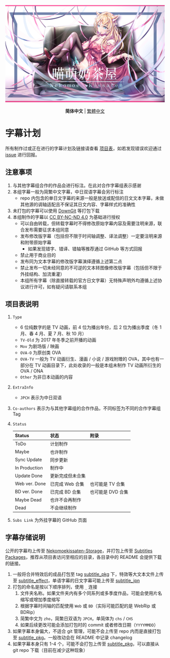 ![](BANNER.jpg)

<p align="center"> <b>简体中文</b> | <a href="README_zh-tw.md">繁體中文</a> </p>

# 字幕计划

所有制作过或正在进行的字幕计划及链接请查看 [项目表](https://github.com/orgs/Nekomoekissaten-SUB/projects/1)，如若发现错误欢迎通过 [issue](https://github.com/Nekomoekissaten-SUB/Nekomoekissaten-Subs/issues/new/choose) 进行回报。

## 注意事项

1. 与其他字幕组合作的作品会进行标注。在此对合作字幕组表示感谢
2. 本组字幕一般为简繁中文字幕，中日双语字幕会另行标注
	- repo 内包含的单日文字幕的来源一般是放送或配信的日文文本字幕，未做其他源的调轴适配且不保证其日文内容、字幕样式的准确性
3. 未打包的字幕可以使用 [DownGit](https://downgit.github.io/) 等打包下载
4. 本组制作的字幕以 [CC BY-NC-ND 4.0](https://creativecommons.org/licenses/by-nc-nd/4.0/) 为基础进行授权
	- 可以自由转载，但转载字幕时不得修改原始字幕内容及需要注明来源，联合发布需要征求本组同意
	- 发布修改版字幕（包括但不限于时间轴调整、译法调整）一定要注明来源和附带原始字幕
		- 如果发现错字、错译、错轴等推荐通过 GitHub 等方式回报
	- 禁止用于商业目的
	- 发布同为文本字幕的修改版字幕演绎遵循上述第二点
	- 禁止发布一切未经同意的不可逆的文本转图像修改版字幕（包括但不限于外挂结构、加流重灌）
	- 本组所有字幕（除直接转载的官方日文字幕）无特殊声明外均遵循上述协议进行许可，如有疑问请联系本组

## 项目表说明

1. `Type`
	- 6 位纯数字的是 TV 动画，前 4 位为播出年份，后 2 位为播出季度（冬 1 月、春 4 月、夏 7 月、秋 10 月）
	- `TV-Old` 为 2017 年冬季之前开播的动画
	- `Mov` 为剧场版 / 映画
	- `OVA-O` 为原创类 OVA
	- `OVA-TV` 一般为 TV 动画衍生、漫画 / 小说 / 游戏附赠的 OVA，其中也有一部分在 TV 动画目录下，此处收录的一般是本组未制作 TV 动画所衍生的 OVA / ONA
	- `Other` 为非日本动画的内容
2. `ExtraInfo`
	- `JPCH` 表示为中日双语
3. `Co-authors` 表示为与其他字幕组的合作作品，不同标签为不同的合作字幕组 Tag
4. `Status`

	| Status        | 状态             | 附录              |
	| ------------- | ---------------- | ----------------- |
	| ToDo          | 计划制作         |
	| Maybe         | 也许制作         |
	| Sync Update   | 同步更新         |
	| In Production | 制作中           |
	| Update Done   | 更新完成但未合集 |
	| Web ver. Done | 已完成 Web 合集  | 也可能是 TV 合集  |
	| BD ver. Done  | 已完成 BD 合集   | 也可能是 DVD 合集 |
	| Maybe Dead    | 也许不会再制作   |
	| Dead          | 不会继续制作     |

5. `Subs Link` 为外挂字幕的 GitHub 页面

## 字幕存储说明

公开的字幕均上传至 [Nekomoekissaten-Storage](https://github.com/Nekomoekissaten-SUB/Nekomoekissaten-Storage)，并打包上传至 [Subtitles Packages](https://github.com/Nekomoekissaten-SUB/Nekomoekissaten-Storage/releases/tag/subtitle_pkg)，推荐从项目表访问至相应的目录，各目录中的 README 会提供下载的链接。

1. 一般将合并特效后的成品打包至 tag [subtitle_pkg](https://github.com/Nekomoekissaten-SUB/Nekomoekissaten-Storage/releases/tag/subtitle_pkg) 下，特效等大文本文件上传至 [subtitle_effect](https://github.com/Nekomoekissaten-SUB/Nekomoekissaten-Storage/releases/tag/subtitle_effect)，单语字幕的日文字幕可能上传至 [subtitle_jpn](https://github.com/Nekomoekissaten-SUB/Nekomoekissaten-Storage/releases/tag/subtitle_jpn)
2. 打包的命名是按以下顺序排列，使用 `_` 连接
	1. 文件夹名称。如果文件夹内有多个同系列或多季度作品，可能会使用片名缩写或增加季度缩写
	2. 根据字幕时间轴的匹配使用 `Web` 或 `BD`（实际可能匹配的是 WebRip 或 BDRip）
	3. 简繁中文为 `zho`，简繁日双语为 `JPCH`，单简体为 `chs` / `CHS`
	4. 如果后续更改可能会添加打包时的 commit 或者修改日期（`YYYYMMDD`）
3. 如果字幕本身偏大，不适合 git 管理，可能不会上传至 repo 内而是直接打包至 [subtitle_pkg](https://github.com/Nekomoekissaten-SUB/Nekomoekissaten-Storage/releases/tag/subtitle_pkg)。一般改动会在 README 中记录 changelog
4. 如果字幕本身只有 1-4 个，可能不会打包上传至 [subtitle_pkg](https://github.com/Nekomoekissaten-SUB/Nekomoekissaten-Storage/releases/tag/subtitle_pkg)，可以直接从 git repo 下载（目前在减少这种现象）
